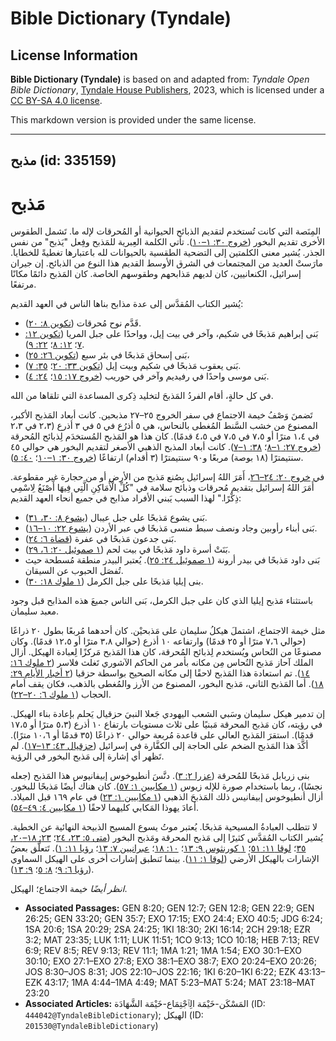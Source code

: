 # Bible Dictionary (Tyndale)

## License Information

**Bible Dictionary (Tyndale)** is based on and adapted from: _Tyndale Open Bible Dictionary_, [Tyndale House Publishers](https://tyndaleopenresources.com/), 2023, which is licensed under a [CC BY-SA 4.0 license](https://creativecommons.org/licenses/by-sa/4.0/legalcode.en).

This markdown version is provided under the same license.



--------------------------------

## مذبح (id: 335159)

مَذبح
=====

المِنَصة التي كانت تُستخدم لتقديم الذبائح الحيوانية أو المُحرقات لإله ما. تَشمل الطقوس الأخرى تقديم البخور ([خروج ٣٠: ١–١٠](https://ref.ly/Exod30:1-Exod30:10)). تأتي الكلمة العِبرية للمَذبح وفِعل "يَذبح" من نفس الجذر. يُشير معنى الكلمتين إلى التضحية الطقسية بالحيوانات لله باعتبارها تغطيةً للخطايا. مارَستْ العديد من المجتمعات في الشرق الأوسط القديم هذا النوع من الذبائح. إن جيران إسرائيل، الكنعانيين، كان لديهم مَذابحهم وطقوسهم الخاصة. كان المَذبح دائمًا مكانًا مرتفعًا.

يُشير الكتاب المُقدَّس إلى عدة مذابح بناها الناس في العهد القديم:

* قَدَّم نوح مُحرقات ([تكوين ٨: ٢٠](https://ref.ly/Gen8:20)).
* بَنى إبراهيم مَذبحًا في شكيم، وآخر في بيت إيل، وواحدًا على جبل المريا ([تكوين ١٢: ٧](https://ref.ly/Gen12:7)؛ [١٢: ٨](https://ref.ly/Gen12:8)؛ [٢٢: ٩](https://ref.ly/Gen22:9)).
* بَنى إسحاق مَذبحًا في بئر سبع ([تكوين ٢٦: ٢٥](https://ref.ly/Gen26:25))،
* بَنى يعقوب مَذبحًا في شكيم وبيت إيل ([تكوين ٣٣: ٢٠](https://ref.ly/Gen33:20)؛ [٣٥: ٧](https://ref.ly/Gen35:7)).
* بَنى موسى واحدًا في رفيديم وآخر في حوريب ([خروج ١٧: ١٥](https://ref.ly/Exod17:15)؛ [٢٤: ٤](https://ref.ly/Exod24:4)).

في كل حالةٍ، أقام الفردُ المَذبحَ لتخليد ذِكرى المساعدة التي تلقاها من الله.

تَضمنَ وَصْفُ خيمة الاجتماع في سفر الخروج ٢٥–٢٧ مذبحين. كانت أبعاد المَذبح الأكبر، المصنوع من خشب السَّنط المُغطى بالنحاس، هي ٥ أذرُع في ٥ في ٣ أذرع (٢،٣ في ٢،٣ في ١،٤ مترًا أو ٧،٥ في ٧،٥ في ٤،٥ قدمًا). كان هذا هو المَذبح المُستخدَم لِذبائح المُحرقة ([خروج ٢٧: ١–٨](https://ref.ly/Exod27:1-Exod27:8)؛ [٣٨: ١–٧](https://ref.ly/Exod38:1-Exod38:7)). كانت أبعاد المذبح الذهبي الأصغر لتقديم البخور هي حوالي ٤٥ سنتيمترًا (١٨ بوصة) مربعًا و٩٠ سنتيمترًا (٣ أقدام) ارتفاعًا ([خروج ٣٠: ١–١٠](https://ref.ly/Exod30:1-Exod30:10)؛ [٤٠: ٥](https://ref.ly/Exod40:5)).

في [خروج ٢٠: ٢٤–٢٦](https://ref.ly/Exod20:24-Exod20:26)، أَمَرَ اللهُ إسرائيل بِصُنع مَذبح من الأرض أو من حجارة غير مقطوعة. أَمَرَ اللهُ إسرائيل بتقديم مُحرقات وذبائح سلامة في "كُلِّ الْأَمَاكِنِ الَّتِي فِيهَا أَصْنَعُ لِاسْمِي ذِكْرًا." لهذا السبب يَبني الأفراد مذابح في جميع أنحاء العهد القديم:

* بَنى يشوع مَذبحًا على جبل عيبال ([يشوع ٨: ٣٠، ٣١](https://ref.ly/Josh8:30-Josh8:31)).
* بَنى أبناء رأوبين وجاد ونصف سبط منسى مَذبحًا في عبر الأردن ([يشوع ٢٢: ١٠–١٦](https://ref.ly/Josh22:10-Josh22:16)).
* بَنى جدعون مَذبحًا في عفرة ([قضاة ٦: ٢٤](https://ref.ly/Judg6:24)).
* بَنَتْ أسرة داود مَذبحًا في بيت لحم ([١ صموئيل ٢٠: ٦، ٢٩](https://ref.ly/1Sam20:6,1Sam20:29)).
* بَنى داود مَذبحًا في بيدر أرونة ([١ صموئيل ٢٤: ٢٥](https://ref.ly/2Sam24:25)). يُعتبر البيدر منطقة مُسطحة حيث تُفصَل الحبوب عن السيقان.
* بنى إيليا مَذبحًا على جبل الكرمل ([١ ملوك ١٨: ٣٠](https://ref.ly/1Kgs18:30)).

 باستثناء مَذبح إيليا الذي كان على جبل الكرمل، بَنى الناس جميعَ هذه المذابح قبل وجود معبد سليمان.

مثل خيمة الاجتماع، اشتملَ هيكلُ سليمان على مَذبحيْن. كان أحدهما مُربعًا بطول ٢٠ ذراعًا (حوالي ٧،٦ مترًا أو ٢٥ قدمًا) وارتفاعه ١٠ أذرع (حوالي ٣،٨ مترًا أو ١٢،٥ قدمًا). وكان مصنوعًا من النُحاس ويُستخدم لِذبائح المُحرقة، كان هذا المَذبح مَركزًا لِعبادة الهيكل. أزال الملك آحاز مَذبح النُحاس مِن مكانه بأمر من الحاكم الآشوري تَغلث فلاسر ([٢ ملوك ١٦: ١٤](https://ref.ly/2Kgs16:14)). تم استعادة هذا المَذبح لاحقًا إلى مكانه الصحيح بواسطة حزقيا ([٢ أخبار الأيام ٢٩: ١٨](https://ref.ly/2Chr29:18)). أما المَذبح الثاني، مَذبح البخور، المصنوع من الأرز والمُغطى بالذهب، فكان يقف أمام الحجاب ([١ ملوك ٦: ٢٠–٢٢](https://ref.ly/1Kgs6:20-1Kgs6:22)).

إن تدمير هيكل سليمان وسَبي الشعب اليهودي جَعلا النبيَ حزقيال يَحلم بإعادة بناء الهيكل. في رؤيته، كان مَذبح المحرقة مَبنيًا على ثلاث مستويات بارتفاع ١٠ أذرع (٥،٣ مترًا أو ١٧،٥ قدمًا). استقرَ المَذبح العالي على قاعدة مُربعة حوالي ٢٠ ذراعًا (٣٥ قدمًا أو ١٠،٦ مترًا). أكَّدَ هذا المَذبح الضخم على الحاجة إلى الكفَّارة في إسرائيل ([حزقيال ٤٣: ١٣–١٧](https://ref.ly/Ezek43:13-Ezek43:17)). لم تَظهر أي إشارة إلى مَذبح البخور في الرؤية.

بنى زربابل مَذبحًا للمُحرقة ([عزرا ٢: ٣](https://ref.ly/Ezra3:2)). دنَّسَ أنطيوخوس إبيفانيوس هذا المَذبح (جعله نجسًا)، ربما باستخدام صورة للإله زيوس ([١ مكابيين ١: ٥٧](https://ref.ly/1Macc1:54)). كان هناك أيضًا مَذبحًا للبخور. أزال أنطيوخوس إبيفانيس ذلك المَذبحَ الذهبي ([١ مكابيين ١: ٢٣](https://ref.ly/1Macc1:21)) في عام ١٦٩ قبل الميلاد. أعادَ يهوذا المَكابي كليهما لاحقًا ([١ مكابيين ٤: ٤٩–٥٤](https://ref.ly/1Macc4:44-1Macc4:49)).

لا تتطلب العبادةُ المسيحية مَذبحًا. يُعتبر موتُ يسوع المسيح الذبيحة النهائية عن الخطية. يُشير الكتاب المُقدَّس كثيرًا إلى مَذبح المحرقة ومَذبح البخور ([متى ٥: ٢٣، ٢٤](https://ref.ly/Matt5:23-Matt5:24)؛ [٢٣: ١٨–٢٠، ٣٥](https://ref.ly/Matt23:18-Matt23:20)؛ [لوقا ١١: ٥١](https://ref.ly/Luke11:51)؛ [١ كورنثوس ٩: ١٣](https://ref.ly/1Cor9:13)؛ [١٠: ١٨](https://ref.ly/1Cor10:18)؛ [عبرانيين ٧: ١٣](https://ref.ly/Heb7:13)؛ [رؤيا ١١: ١](https://ref.ly/Rev11:1)). تَتعلَّق بعضُ الإشارات بالهيكل الأرضي ([لوقا ١: ١١](https://ref.ly/Luke1:11)). بينما تَنطبق إشارات أخرى على الهيكل السماوي ([رؤيا ٦: ٩](https://ref.ly/Rev6:9)؛ [٨: ٥](https://ref.ly/Rev8:5)؛ [٩: ١٣](https://ref.ly/Rev9:13)).

*انظر أيضًا* خيمة الاجتماع؛ الهيكل.

* **Associated Passages:** GEN 8:20; GEN 12:7; GEN 12:8; GEN 22:9; GEN 26:25; GEN 33:20; GEN 35:7; EXO 17:15; EXO 24:4; EXO 40:5; JDG 6:24; 1SA 20:6; 1SA 20:29; 2SA 24:25; 1KI 18:30; 2KI 16:14; 2CH 29:18; EZR 3:2; MAT 23:35; LUK 1:11; LUK 11:51; 1CO 9:13; 1CO 10:18; HEB 7:13; REV 6:9; REV 8:5; REV 9:13; REV 11:1; 1MA 1:21; 1MA 1:54; EXO 30:1–EXO 30:10; EXO 27:1–EXO 27:8; EXO 38:1–EXO 38:7; EXO 20:24–EXO 20:26; JOS 8:30–JOS 8:31; JOS 22:10–JOS 22:16; 1KI 6:20–1KI 6:22; EZK 43:13–EZK 43:17; 1MA 4:44–1MA 4:49; MAT 5:23–MAT 5:24; MAT 23:18–MAT 23:20
* **Associated Articles:** المَسْكَن-خَيْمَة الِٱجْتِمَاع-خَيْمَة الشَّهَادَة (ID: `444042@TyndaleBibleDictionary`); الهيكل (ID: `201530@TyndaleBibleDictionary`)

